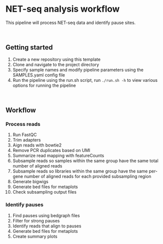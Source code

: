 # NET-seq analysis workflow

This pipeline will process NET-seq data and identify pause sites.

<br>

## Getting started

1. Create a new repository using this template
2. Clone and navigate to the project directory
3. Specify sample names and modify pipeline parameters using the SAMPLES.yaml
   config file
5. Run the pipeline using the run.sh script, run `./run.sh -h` to view
   various options for running the pipeline

<br>

## Workflow

### Process reads

1. Run FastQC
1. Trim adapters
2. Aign reads with bowtie2
3. Remove PCR duplicates based on UMI
4. Summarize read mapping with featureCounts
4. Subsample reads so samples within the same group have the same total
   number of aligned reads
5. Subsample reads so libraries within the same group have the same
   per-gene number of aligned reads for each provided subsampling region
6. Generate bigwigs
6. Generate bed files for metaplots
7. Check subsampling output files

### Identify pauses

1. Find pauses using bedgraph files
2. Filter for strong pauses
3. Identify reads that align to pauses
4. Generate bed files for metaplots
5. Create summary plots
